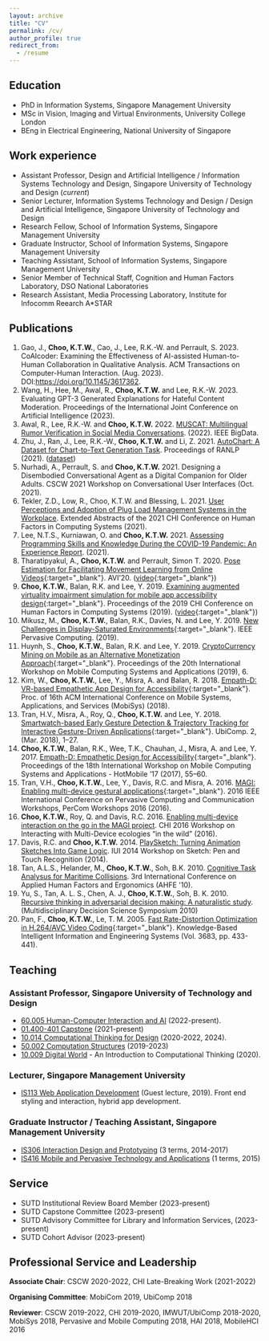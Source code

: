 ```yaml
---
layout: archive
title: "CV"
permalink: /cv/
author_profile: true
redirect_from:
  - /resume
---
```


## Education
- PhD in Information Systems, Singapore Management University
- MSc in Vision, Imaging and Virtual Environments, University College London
- BEng in Electrical Engineering, National University of Singapore

## Work experience
- Assistant Professor, Design and Artificial Intelligence / Information Systems Technology and Design, Singapore University of Technology and Design (_current_)
- Senior Lecturer, Information Systems Technology and Design / Design and Artificial Intelligence, Singapore University of Technology and Design
- Research Fellow, School of Information Systems, Singapore Management University
- Graduate Instructor, School of Information Systems, Singapore Management University
- Teaching Assistant, School of Information Systems, Singapore Management University
- Senior Member of Technical Staff, Cognition and Human Factors Laboratory, DSO National Laboratories
- Research Assistant, Media Processing Laboratory, Institute for Infocomm Reearch A\*STAR
  
<!--## Skills-->

## Publications
1. Gao, J., **Choo, K.T.W.**, Cao, J., Lee, R.K.-W. and Perrault, S. 2023. CoAIcoder: Examining the Effectiveness of AI-assisted Human-to-Human Collaboration in Qualitative Analysis. ACM Transactions on Computer-Human Interaction. (Aug. 2023). DOI:https://doi.org/10.1145/3617362.
1. Wang, H., Hee, M., Awal, R., **Choo, K.T.W.** and Lee, R.K.-W. 2023. Evaluating GPT-3 Generated Explanations for Hateful Content Moderation. Proceedings of the International Joint Conference on Artificial Intelligence (2023).
1. Awal, R., Lee, R.K.-W. and **Choo, K.T.W.** 2022. [MUSCAT: Multilingual Rumor Verification in Social Media Conversations](https://doi.org/10.1109/BigData55660.2022.10021113). (2022). IEEE BigData.
1. Zhu, J., Ran, J., Lee, R.K.-W., **Choo, K.T.W.** and Li, Z. 2021. [AutoChart: A Dataset for Chart-to-Text Generation Task](https://arxiv.org/abs/2108.06897). Proceedings of RANLP (2021). ([dataset](https://paperswithcode.com/dataset/autochart))
1. Nurhadi, A., Perrault, S. and **Choo, K.T.W.** 2021. Designing a Disembodied Conversational Agent as a Digital Companion for Older Adults. CSCW 2021 Workshop on Conversational User Interfaces (Oct. 2021).
1. Tekler, Z.D., Low, R., Choo, K.T.W. and Blessing, L. 2021. [User Perceptions and Adoption of Plug Load Management Systems in the Workplace](https://doi.org/10.1145/3411763.3451726). Extended Abstracts of the 2021 CHI Conference on Human Factors in Computing Systems (2021).
1. Lee, N.T.S., Kurniawan, O. and **Choo, K.T.W.** 2021. [Assessing Programming Skills and Knowledge During the COVID-19 Pandemic: An Experience Report](https://doi.org/10.1145/3430665.3456323). (2021).
1. Tharatipyakul, A., **Choo, K.T.W.** and Perrault, Simon T. 2020. [Pose Estimation for Facilitating Movement Learning from Online Videos](https://arxiv.org/pdf/2004.03209){:target="_blank"}. AVI’20. ([video](https://www.youtube.com/watch?v=hLKF-EJuH4g){:target="_blank"})
1. **Choo, K.T.W.**, Balan, R.K. and Lee, Y. 2019. [Examining augmented virtuality impairment simulation for mobile app accessibility design](https://doi.org/10.1145/3290605.3300605){:target="_blank"}. Proceedings of the 2019 CHI Conference on Human Factors in Computing Systems (2019). ([video](https://www.youtube.com/watch?v=oDKQiruCNsg){:target="_blank"})
1. Mikusz, M., **Choo, K.T.W.**, Balan, R.K., Davies, N. and Lee, Y. 2019. [New Challenges in Display-Saturated Environments](https://doi.org/10.1109/MPRV.2019.2906992){:target="_blank"}. IEEE Pervasive Computing. (2019).
1. Huynh, S., **Choo, K.T.W.**, Balan, R.K. and Lee, Y. 2019. [CryptoCurrency Mining on Mobile as an Alternative Monetization Approach](https://doi.org/10.1145/3301293.3302372){:target="_blank"}. Proceedings of the 20th International Workshop on Mobile Computing Systems and Applications (2019), 6.
1. Kim, W., **Choo, K.T.W.**, Lee, Y., Misra, A. and Balan, R. 2018. [Empath-D: VR-based Empathetic App Design for Accessibility](https://doi.org/10.1145/3210240.3211108){:target="_blank"}. Proc. of 16th ACM International Conference on Mobile Systems, Applications, and Services (MobiSys) (2018).
1. Tran, H.V., Misra, A., Roy, Q., **Choo, K.T.W.** and Lee, Y. 2018. [Smartwatch-based Early Gesture Detection & Trajectory Tracking for Interactive Gesture-Driven Applications](https://doi.org/10.1145/3191771){:target="_blank"}. UbiComp. 2, (Mar. 2018), 1–27. 
1. **Choo, K.T.W.**, Balan, R.K., Wee, T.K., Chauhan, J., Misra, A. and Lee, Y. 2017. [Empath-D: Empathetic Design for Accessibility](https://doi.org/10.1145/3032970.3032981){:target="_blank"}. Proceedings of the 18th International Workshop on Mobile Computing Systems and Applications - HotMobile ’17 (2017), 55–60. 
1. Tran, V.H., **Choo, K.T.W.**, Lee, Y., Davis, R.C. and Misra, A. 2016. [MAGI: Enabling multi-device gestural applications](https://doi.org/10.1109/PERCOMW.2016.7457168){:target="_blank"}. 2016 IEEE International Conference on Pervasive Computing and Communication Workshops, PerCom Workshops 2016 (2016). 
1. **Choo, K.T.W.**, Roy, Q. and Davis, R.C. 2016. [Enabling multi-device interaction on the go in the MAGI project](/files/choo2016.pdf). CHI 2016 Workshop on Interacting with Multi-Device ecologies “in the wild” (2016). 
1. Davis, R.C. and **Choo, K.T.W.** 2014. [PlaySketch: Turning Animation Sketches Into Game Logic](/files/davis&choo2014.pdf). IUI 2014 Workshop on Sketch: Pen and Touch Recognition (2014).
1. Tan, A.L.S., Helander, M., **Choo, K.T.W.**, Soh, B.K. 2010. [Cognitive Task Analysus for Maritime Collisions](/files/tan2010.pdf). 3rd International Conference on Applied Human Factors and Ergonomics (AHFE '10).
1. Yu, S., Tan, A. L. S., Chen, A. J., **Choo, K.T.W.**, Soh, B. K. 2010. [Recursive thinking in adversarial decision making: A naturalistic study](/files/soh2010.pdf). (Multidisciplinary Decision Science Symposium 2010)
1. Pan, F., **Choo, K.T.W.**, Le, T. M. 2005. [Fast Rate-Distortion Optimization in H.264/AVC Video Coding](http://link.springer.com/chapter/10.1007/11553939_62){:target="_blank"}. Knowledge-Based Intelligent Information and Engineering Systems (Vol. 3683, pp. 433-441).
  
  
## Teaching
### Assistant Professor, Singapore University of Technology and Design
- [60.005 Human-Computer Interaction and AI]() (2022-present).
- [01.400-401 Capstone]() (2021-present)
- [10.014 Computational Thinking for Design](/teaching/compthinking/) (2020-2022, 2024).
- [50.002 Computation Structures](/teaching/compstruct/) (2019-2023)
- [10.009 Digital World](/teaching/digitalworld/) - An Introduction to Computational Thinking (2020).

### Lecturer, Singapore Management University
- [IS113 Web Application Development](/teaching/webappdev/) (Guest lecture, 2019). Front end styling and interaction, hybrid app development.

### Graduate Instructor / Teaching Assistant, Singapore Management University
- [IS306 Interaction Design and Prototyping](/teaching/interactiondesign/) (3 terms, 2014-2017)
- [IS416 Mobile and Pervasive Technology and Applications](/teaching/mobilepervasivetech/) (1 terms, 2015)

## Service
- SUTD Institutional Review Board Member (2023-present)
- SUTD Capstone Committee (2023-present)
- SUTD Advisory Committee for Library and Information Services, (2023-present)
- SUTD Cohort Advisor (2023-present)

## Professional Service and Leadership
**Associate Chair**: CSCW 2020-2022, CHI Late-Breaking Work (2021-2022)

**Organising Committee**: MobiCom 2019, UbiComp 2018

**Reviewer**: CSCW 2019-2022, CHI 2019-2020, IMWUT/UbiComp 2018-2020, MobiSys 2018, Pervasive and Mobile Computing 2018, HAI 2018, MobileHCI 2016

